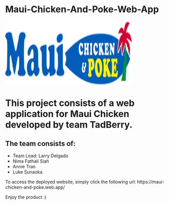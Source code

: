 # Maui-Chicken-And-Poke-Web-App

<img src="Construction Content/public/logo_new.png" width="400" height="200" style="margin: auto;" >


<h1> This project consists of a web application for Maui Chicken developed by team TadBerry. </h1>
<h2> The team consists of: </h2>
<ul>
  <li>Team Lead: Larry Delgado</li>
  <li>Nima Fathali Siah</li> 
  <li>Annie Tran</li>
  <li>Luke Sunaoka</li>
 </ul>
<pThis product was designed for CECS 443 supervised by Professor Jamal Madni. </p>
To access the deployed website, simply click the following url: https://maui-chicken-and-poke.web.app/

<p>Enjoy the product :) </p>


